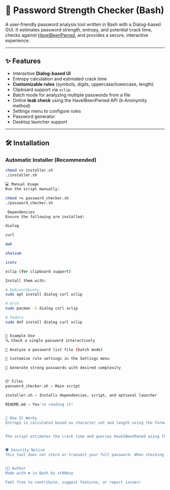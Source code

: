 # 🔐 Password Strength Checker (Bash)

A user-friendly password analysis tool written in Bash with a Dialog-based GUI. It estimates password strength, entropy, and potential crack time, checks against [HaveIBeenPwned](https://haveibeenpwned.com/), and provides a secure, interactive experience.

---

## ✨ Features

- Interactive **Dialog-based UI**
- Entropy calculation and estimated crack time
- **Customizable rules** (symbols, digits, uppercase/lowercase, length)
- Clipboard support via `xclip`
- Batch mode for analyzing multiple passwords from a file
- Online **leak check** using the HaveIBeenPwned API (k-Anonymity method)
- Settings menu to configure rules
- Password generator
- Desktop launcher support

---

## 🛠️ Installation

### Automatic Installer (Recommended)

```bash
chmod +x installer.sh
./installer.sh

💻 Manual Usage
Run the script manually:

chmod +x password_checker.sh
./password_checker.sh

 Dependencies
Ensure the following are installed:

dialog

curl

awk

sha1sum

iconv

xclip (for clipboard support)

Install them with:

# Debian/Ubuntu
sudo apt install dialog curl xclip

# Arch
sudo pacman -S dialog curl xclip

# Fedora
sudo dnf install dialog curl xclip


🧪 Example Use
🔍 Check a single password interactively

📁 Analyze a password list file (batch mode)

🔧 Customize rule settings in the Settings menu

🔐 Generate strong passwords with desired complexity


📦 Files
password_checker.sh – Main script

installer.sh – Installs dependencies, script, and optional launcher

README.md – You're reading it!


🧠 How It Works
Entropy is calculated based on character set and length using the formula:
                                                                             Entropy = log2(charset_size ^ password_length)

The script estimates the crack time and queries HaveIBeenPwned using the k-Anonymity model (only the first 5 characters of the SHA1 hash are sent).


🛡️ Security Notice
This tool does not store or transmit your full password. When checking against leaks, it uses a hashed partial prefix to preserve your privacy.


🧑‍💻 Author
Made with ❤️ in Bash by st00boy

Feel free to contribute, suggest features, or report issues!

